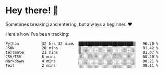 # Hey there! 👋
Sometimes breaking and entering, but always a beginner. ❤️

Here's how I've been tracking:
<!--START_SECTION:waka-->

```text
Python          32 hrs 32 mins  ████████████████████████▒   96.70 %
JSON            28 mins         ▒░░░░░░░░░░░░░░░░░░░░░░░░   01.42 %
textmate        21 mins         ▒░░░░░░░░░░░░░░░░░░░░░░░░   01.07 %
CSV/TSV         8 mins          ░░░░░░░░░░░░░░░░░░░░░░░░░   00.40 %
Markdown        4 mins          ░░░░░░░░░░░░░░░░░░░░░░░░░   00.21 %
Text            2 mins          ░░░░░░░░░░░░░░░░░░░░░░░░░   00.11 %
```

<!--END_SECTION:waka-->
